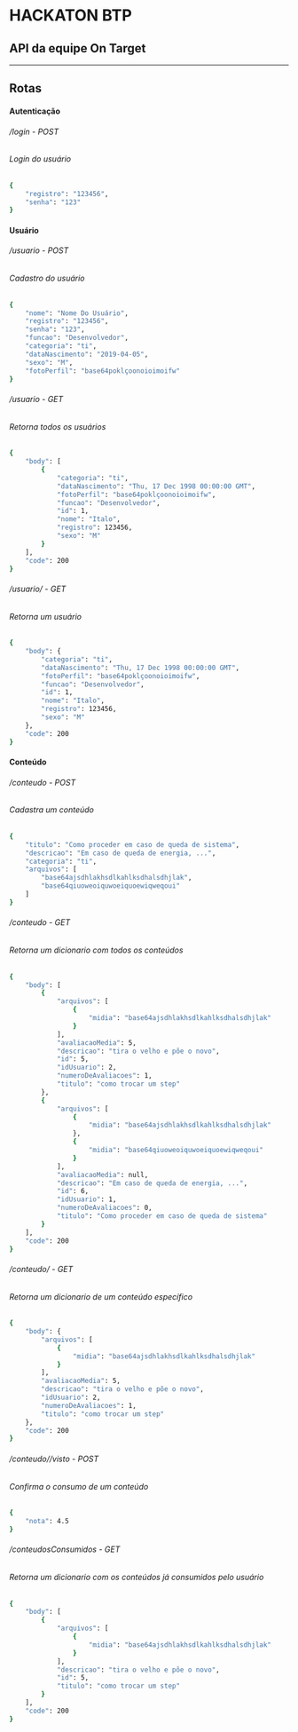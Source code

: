 # HACKATON BTP

## API da equipe On Target

___
## Rotas

#### Autenticação

###### /login - POST
###### Login do usuário 
```bash
{
	"registro": "123456", 
	"senha": "123"
}
```

#### Usuário
###### /usuario - POST
###### Cadastro do usuário
```bash
{
	"nome": "Nome Do Usuário", 
	"registro": "123456", 
	"senha": "123", 
	"funcao": "Desenvolvedor", 
	"categoria": "ti", 
	"dataNascimento": "2019-04-05", 
	"sexo": "M", 
	"fotoPerfil": "base64poklçoonoioimoifw"
}
```

###### /usuario - GET
###### Retorna todos os usuários
```bash
{
    "body": [
        {
            "categoria": "ti",
            "dataNascimento": "Thu, 17 Dec 1998 00:00:00 GMT",
            "fotoPerfil": "base64poklçoonoioimoifw",
            "funcao": "Desenvolvedor",
            "id": 1,
            "nome": "Italo",
            "registro": 123456,
            "sexo": "M"
        }
    ],
    "code": 200
}
```

###### /usuario/<id> - GET
###### Retorna um usuário
```bash
{
    "body": {
        "categoria": "ti",
        "dataNascimento": "Thu, 17 Dec 1998 00:00:00 GMT",
        "fotoPerfil": "base64poklçoonoioimoifw",
        "funcao": "Desenvolvedor",
        "id": 1,
        "nome": "Italo",
        "registro": 123456,
        "sexo": "M"
    },
    "code": 200
}
```

#### Conteúdo

###### /conteudo - POST
###### Cadastra um conteúdo
```bash
{
    "titulo": "Como proceder em caso de queda de sistema", 
    "descricao": "Em caso de queda de energia, ...", 
    "categoria": "ti", 
    "arquivos": [
        "base64ajsdhlakhsdlkahlksdhalsdhjlak", 
        "base64qiuoweoiquwoeiquoewiqweqoui"
    ]
}
```

###### /conteudo - GET
###### Retorna um dicionario com todos os conteúdos
```bash
{
    "body": [
        {
            "arquivos": [
                {
                    "midia": "base64ajsdhlakhsdlkahlksdhalsdhjlak"
                }
            ],
            "avaliacaoMedia": 5,
            "descricao": "tira o velho e põe o novo",
            "id": 5,
            "idUsuario": 2,
            "numeroDeAvaliacoes": 1,
            "titulo": "como trocar um step"
        },
        {
            "arquivos": [
                {
                    "midia": "base64ajsdhlakhsdlkahlksdhalsdhjlak"
                },
                {
                    "midia": "base64qiuoweoiquwoeiquoewiqweqoui"
                }
            ],
            "avaliacaoMedia": null,
            "descricao": "Em caso de queda de energia, ...",
            "id": 6,
            "idUsuario": 1,
            "numeroDeAvaliacoes": 0,
            "titulo": "Como proceder em caso de queda de sistema"
        }
    ],
    "code": 200
}
```

###### /conteudo/<id> - GET
###### Retorna um dicionario de um conteúdo específico
```bash
{
    "body": {
        "arquivos": [
            {
                "midia": "base64ajsdhlakhsdlkahlksdhalsdhjlak"
            }
        ],
        "avaliacaoMedia": 5,
        "descricao": "tira o velho e põe o novo",
        "idUsuario": 2,
        "numeroDeAvaliacoes": 1,
        "titulo": "como trocar um step"
    },
    "code": 200
}
```

###### /conteudo/<id>/visto - POST
###### Confirma o consumo de um conteúdo
```bash
{
    "nota": 4.5
}
```

###### /conteudosConsumidos - GET
###### Retorna um dicionario com os conteúdos já consumidos pelo usuário
```bash
{
    "body": [
        {
            "arquivos": [
                {
                    "midia": "base64ajsdhlakhsdlkahlksdhalsdhjlak"
                }
            ],
            "descricao": "tira o velho e põe o novo",
            "id": 5,
            "titulo": "como trocar um step"
        }
    ],
    "code": 200
}
```